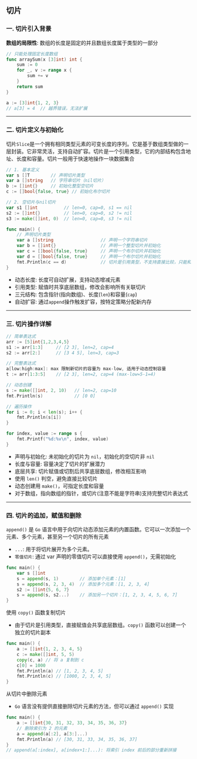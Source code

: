 ## 切片

### 一. 切片引入背景

**数组的局限性**: 数组的长度是固定的并且数组长度属于类型的一部分

```go
// 只能处理固定长度数组
func arraySum(x [3]int) int {
    sum := 0
    for _, v := range x {
        sum += v
    }
    return sum
}

a := [3]int{1, 2, 3}
// a[3] = 4  // 越界错误，无法扩展
```

---
### 二. 切片定义与初始化
切片`Slice`是一个拥有相同类型元素的可变长度的序列。它是基于数组类型做的一层封装。它非常灵活，支持自动扩容。切片是一个引用类型，它的内部结构包含地址、长度和容量。切片一般用于快速地操作一块数据集合

```go
// 1. 基本定义
var s []T        // 声明切片类型
var a []string   // 字符串切片（nil切片）
b := []int{}     // 初始化整型空切片
c := []bool{false, true} // 初始化布尔切片

// 2. 空切片与nil切片
var s1 []int          // len=0, cap=0, s1 == nil
s2 := []int{}         // len=0, cap=0, s2 != nil
s3 := make([]int, 0)  // len=0, cap=0, s3 != nil

func main() {
	// 声明切片类型
	var a []string                  // 声明一个字符串切片
	var b = []int{}                 // 声明一个整型切片并初始化
	var c = []bool{false, true}     // 声明一个布尔切片并初始化
	var d = []bool{false, true}     // 声明一个布尔切片并初始化
	fmt.Println(c == d)             // 切片是引用类型，不支持直接比较，只能和nil比较
}
```
- 动态长度: 长度可自动扩展，支持动态增减元素
- 引用类型: 赋值时共享底层数组，修改会影响所有关联切片
- 三元结构: 包含指针(指向数组)、长度(`len`)和容量(`cap`)
- 自动扩容: 通过`append`操作触发扩容，按特定策略分配新内存

---

### 三. 切片操作详解
```go
// 简单表达式
arr := [5]int{1,2,3,4,5}
s1 := arr[1:3]     // [2 3], len=2, cap=4
s2 := arr[2:]      // [3 4 5], len=3, cap=3

// 完整表达式
a[low:high:max]: max 限制新切片的容量为 max-low, 适用于动态控制容量
t := arr[1:3:5]    // [2 3], len=2, cap=4 (max-low=5-1=4)

// 动态创建
s := make([]int, 2, 10)   // len=2, cap=10
fmt.Println(s)            // [0 0]

// 遍历操作
for i := 0; i < len(s); i++ {
    fmt.Println(s[i])
}

for index, value := range s {
    fmt.Printf("%d:%v\n", index, value)
}
```
- 声明与初始化: 未初始化的切片为 `nil`，初始化的空切片非 `nil`
- 长度与容量: 容量决定了切片的扩展潜力
- 底层共享: 切片赋值或切割后共享底层数组，修改相互影响
- 使用 `len()` 判空，避免直接比较切片
- 动态创建用 `make()`，可指定长度和容量
- 对于数组，指向数组的指针，或切片(注意不能是字符串)支持完整切片表达式
---

### 四. 切片的追加，赋值和删除
`append()` 是 `Go` 语言中用于向切片动态添加元素的内置函数。它可以一次添加一个元素、多个元素，甚至另一个切片的所有元素
- `...`: 用于将切片展开为多个元素。
- `零值切片`: 通过 var 声明的零值切片可以直接使用 `append()`，无需初始化
```go
func main() {
    var s []int
    s = append(s, 1)        // 添加单个元素：[1]
    s = append(s, 2, 3, 4)  // 添加多个元素：[1, 2, 3, 4]
    s2 := []int{5, 6, 7}
    s = append(s, s2...)    // 添加另一个切片：[1, 2, 3, 4, 5, 6, 7]
}
```

使用 `copy()` 函数复制切片
- 由于切片是引用类型，直接赋值会共享底层数组。`copy()` 函数可以创建一个独立的切片副本
```go
func main() {
    a := []int{1, 2, 3, 4, 5}
    c := make([]int, 5, 5)
    copy(c, a) // 将 a 复制到 c
    c[0] = 1000
    fmt.Println(a) // [1, 2, 3, 4, 5]
    fmt.Println(c) // [1000, 2, 3, 4, 5]
}
```

从切片中删除元素
- `Go` 语言没有提供直接删除切片元素的方法，但可以通过 `append()` 实现
```go
func main() {
    a := []int{30, 31, 32, 33, 34, 35, 36, 37}
    // 删除索引为 2 的元素
    a = append(a[:2], a[3:]...)
    fmt.Println(a) // [30, 31, 33, 34, 35, 36, 37]
}
// append(a[:index], a[index+1:]...): 将索引 index 前后的部分重新拼接
```
